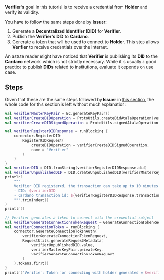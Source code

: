**Verifier's** goal in this tutorial is to receive a credential from **Holder** and verify its validity.

You have to follow the same steps done by **Issuer**:
1. Generate a **Decentralized Identifier (DID)** for **Verifier**.
2. Publish the **Verifier's DID** to **Cardano**.
3. Generate a token that will be used to connect to **Holder**. This step allows **Verifier** to receive credentials over the internet.

An astute reader might have noticed that **Verifier** is publishing its **DID** to the **Cardano** network, which is not strictly necessary. While it is usually a good practice to publish **DIDs** related to institutions, evaluate it depends on use case.

## Steps

Given that these are the same steps followed by **Issuer** in [this section](/wiki/integration-tutorial/issuer-generate-identity), the whole code for this section is left without much explanation:

```kotlin
val verifierMasterKeyPair = EC.generateKeyPair()
val verifierCreateDIDOperation = ProtoUtils.createDidAtalaOperation(verifierMasterKeyPair)
val verifierCreateDIDSignedOperation = ProtoUtils.signedAtalaOperation(verifierMasterKeyPair, verifierCreateDIDOperation)

val verifierRegisterDIDResponse = runBlocking {
    connector.RegisterDID(
        RegisterDIDRequest(
            createDIDOperation = verifierCreateDIDSignedOperation,
            name = "Verifier"
        )
    )
}
val verifierDID = DID.fromString(verifierRegisterDIDResponse.did)
val verifierUnpublishedDID = DID.createUnpublishedDID(verifierMasterKeyPair.publicKey)
println(
    """
    Verifier DID registered, the transaction can take up to 10 minutes to be confirmed by the Cardano network
    - DID: $verifierDID
    - Cardano transaction id: ${verifierRegisterDIDResponse.transactionInfo?.transactionId}
    """.trimIndent()
)
println()

// Verifier generates a token to connect with the credential subject
val verifierGenerateConnectionTokenRequest = GenerateConnectionTokenRequest(count = 1)
val verifierConnectionToken = runBlocking {
    connector.GenerateConnectionTokenAuth(
        verifierGenerateConnectionTokenRequest,
        RequestUtils.generateRequestMetadata(
            verifierUnpublishedDID.value,
            verifierMasterKeyPair.privateKey,
            verifierGenerateConnectionTokenRequest
        )
    ).tokens.first()
}
println("Verifier: Token for connecting with holder generated = $verifierConnectionToken")
```
